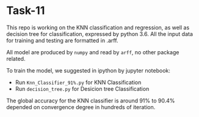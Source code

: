 # Task-11

This repo is working on the KNN classification and regression, as well as decision tree for classification, expressed by python 3.6. All the input data for training and testing are formatted in .arff. 

All model are produced by `numpy` and read by `arff`, no other package related. 

To train the model, we suggested in ipython by jupyter notebook:
* Run `Knn_Classifier_91%.py` for KNN Classification
* Run `decision_tree.py` for Desicion tree Classification

The global accuracy for the KNN classifier is around 91% to 90.4% depended on convergence degree in hundreds of iteration. 
